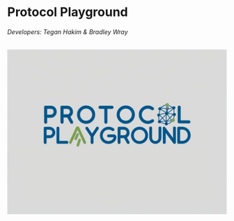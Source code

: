 ﻿# Protocol Playground
###### Developers: Tegan Hakim & Bradley Wray

![Protocol Playground Logo](https://raw.githubusercontent.com/TeganHakim/Internet-Web-App/refs/heads/main/src/assets/Images/Protocol%20Playground%20Logo.png)
